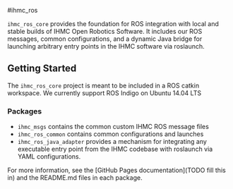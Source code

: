 #ihmc_ros

`ihmc_ros_core` provides the foundation for ROS integration with local and stable builds of IHMC Open Robotics Software. It includes our ROS messages, common configurations, and a dynamic Java bridge for launching arbitrary entry points in the IHMC software via roslaunch.

## Getting Started

The `ihmc_ros_core` project is meant to be included in a ROS catkin workspace. We currently support ROS Indigo on Ubuntu 14.04 LTS

### Packages

- `ihmc_msgs` contains the common custom IHMC ROS message files
- `ihmc_ros_common` contains common configurations and launches
- `ihmc_ros_java_adapter` provides a mechanism for integrating any executable entry point from the IHMC codebase with roslaunch via YAML configurations.

For more information, see the [GitHub Pages documentation](TODO fill this in) and the README.md files in each package.
